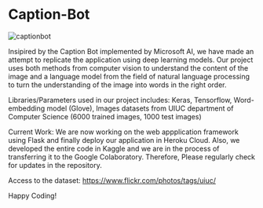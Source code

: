 # Caption-Bot

![captionbot](https://user-images.githubusercontent.com/66754032/94639395-b1264e80-02a1-11eb-9bff-d62b16b10d66.jpg)

Insipired by the Caption Bot implemented by Microsoft AI,  we have made an attempt to replicate the application using deep learning models. Our project uses both methods from computer vision to understand the content of the image and a language model from the field of natural language processing to turn the understanding of the image into words in the right order.

Libraries/Parameters used in our project includes: Keras, Tensorflow, Word-embedding model (Glove), Images datasets from UIUC department of Computer Science (6000 trained images, 1000 test images)

Current Work: We are now working on the web appplication framework using Flask and finally deploy our application in Heroku Cloud. Also, we developed the entire code in Kaggle and we are in the process of transferring it to the Google Colaboratory. Therefore, Please regularly check for updates in the repository.

Access to the dataset: https://www.flickr.com/photos/tags/uiuc/

Happy Coding!
